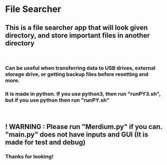 # File Searcher

<h2>This is a file searcher app that will look given directory, and store important files in another directory</h2>
<br>
<h3>Can be useful when transferring data to USB drives, external storage drive, or getting backup files before resetting and more.</h3>
<h3>It is made in python. If you use python3, then run "runPY3.sh", but if you use python then run "runPY.sh"</h3>
<br>
<h2> ! WARNING : Please run "Merdium.py" if you can. "main.py" does not have inputs and GUI (It is made for test and debug) </h2>

<h3>Thanks for looking!</h3>
